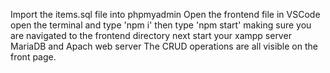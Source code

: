 Import the items.sql file into phpmyadmin
Open the frontend file in VSCode open the terminal and type 'npm i'
then type 'npm start' making sure you are navigated to the frontend directory
next start your xampp server MariaDB and Apach web server
The CRUD operations are all visible on the front page.
